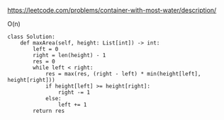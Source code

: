 https://leetcode.com/problems/container-with-most-water/description/

O(n)
```
class Solution:
    def maxArea(self, height: List[int]) -> int:
        left = 0
        right = len(height) - 1
        res = 0
        while left < right:
            res = max(res, (right - left) * min(height[left], height[right]))
            if height[left] >= height[right]:
                right -= 1
            else:
                left += 1
        return res
```